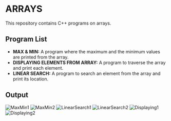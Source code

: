 # ARRAYS

This repository contains C++ programs on arrays.

## Program List

- **MAX & MIN:** A program where the maximum and the minimum values are printed from the array.
- **DISPLAYING ELEMENTS FROM ARRAY:** A program to traverse the array and print each element.
- **LINEAR SEARCH:** A program to search an element from the array and print its location.

## Output
![MaxMin1](https://github.com/mansi-k2501/all-outputs-/blob/main/maxmin.png?raw=true)
![MaxMin2](https://github.com/mansi-k2501/all-outputs-/blob/main/maxmin1.png?raw=true)
![LinearSearch1](https://github.com/mansi-k2501/all-outputs-/blob/main/ls1.png?raw=true)
![LinearSearch2](https://github.com/mansi-k2501/all-outputs-/blob/main/ls2.png?raw=true)
![Displaying1](https://github.com/mansi-k2501/all-outputs-/blob/main/array1.png?raw=true)
![Displaying2](https://github.com/mansi-k2501/all-outputs-/blob/main/array2.png?raw=true)







